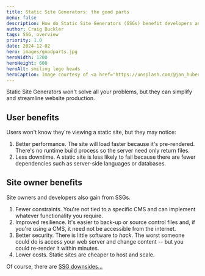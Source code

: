 ```yaml
---
title: Static Site Generators: the good parts
menu: false
description: How do Static Site Generators (SSGs) benefit developers and users?
author: Craig Buckler
tags: SSG, overview
priority: 1.0
date: 2024-12-02
hero: images/goodparts.jpg
heroWidth: 1200
heroHeight: 600
heroAlt: smiling lego heads
heroCaption: Image courtesy of <a href="https://unsplash.com/@jan_huber">Jan Huber</a>
---
```


Static Site Generators won't solve all your problems, but they can simplify and streamline website production.


## User benefits

Users won't know they're viewing a static site, but they may notice:

1. Better performance. The site will load faster because it's pre-rendered. There's no runtime build process so the server need only return files.
1. Less downtime. A static site is less likely to fail because there are fewer dependencies such as server-side languages or databases.


## Site owner benefits

Site owners and developers also gain from SSGs.

1. Fewer constraints. You're not tied to a specific CMS and can implement whatever functionality you require.
1. Improved resilience. It's easier to back-up or source control files and, if you're using a CMS, it need not be accessible from the internet.
1. Better security. There is little software to *hack*. The worst someone could do is access your web server and change content -- but you could re-render it within minutes.
1. Lower costs. Static sites are cheaper to host and scale.

Of course, there are [SSG downsides&hellip;](--ROOT--post/ssg-bad-parts/)

